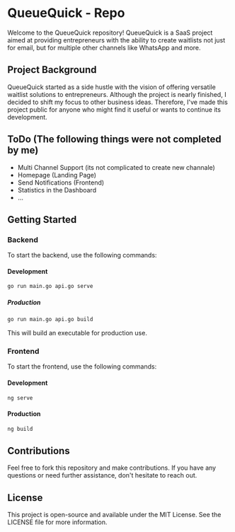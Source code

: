 # QueueQuick - Repo

Welcome to the QueueQuick repository! QueueQuick is a SaaS project aimed at providing entrepreneurs with the ability to create waitlists not just for email, but for multiple other channels like WhatsApp and more.

## Project Background

QueueQuick started as a side hustle with the vision of offering versatile waitlist solutions to entrepreneurs. Although the project is nearly finished, I decided to shift my focus to other business ideas. Therefore, I've made this project public for anyone who might find it useful or wants to continue its development.

## ToDo (The following things were not completed by me)

- Multi Channel Support (its not complicated to create new channale)
- Homepage (Landing Page)
- Send Notifications (Frontend)
- Statistics in the Dashboard
- ...

## Getting Started

### Backend

To start the backend, use the following commands:

#### Development
```bash
go run main.go api.go serve
```
##### Production
```bash
go run main.go api.go build
```
This will build an executable for production use.

### Frontend

To start the frontend, use the following commands:

#### Development
```bash
ng serve
```

#### Production
```bash
ng build
```

## Contributions
Feel free to fork this repository and make contributions. If you have any questions or need further assistance, don't hesitate to reach out.

## License
This project is open-source and available under the MIT License. See the LICENSE file for more information.
